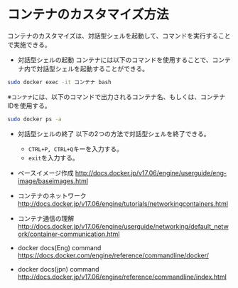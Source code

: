 # コンテナのカスタマイズ方法
コンテナのカスタマイズは、対話型シェルを起動して、コマンドを実行することで実施できる。

* 対話型シェルの起動
コンテナには以下のコマンドを使用することで、コンテナ内で対話型シェルを起動することができる。

```sh
sudo docker exec -it コンテナ bash
```

※`コンテナ`には、以下のコマンドで出力されるコンテナ名、もしくは、コンテナIDを使用する。
```sh
sudo docker ps -a
```

* 対話型シェルの終了
以下の2つの方法で対話型シェルを終了できる。
  * `CTRL+P, CTRL+Q`キーを入力する。
  * `exit`を入力する。


* ベースイメージ作成 http://docs.docker.jp/v17.06/engine/userguide/eng-image/baseimages.html
* コンテナのネットワーク http://docs.docker.jp/v17.06/engine/tutorials/networkingcontainers.html
* コンテナ通信の理解 http://docs.docker.jp/v17.06/engine/userguide/networking/default_network/container-communication.html
* docker docs(Eng) command https://docs.docker.com/engine/reference/commandline/docker/
* docker docs(jpn) command http://docs.docker.jp/v17.06/engine/reference/commandline/index.html
